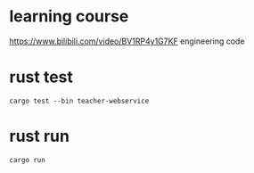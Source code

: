 # learning course
 https://www.bilibili.com/video/BV1RP4y1G7KF engineering code

# rust test
`cargo test --bin teacher-webservice`

# rust run
`cargo run`
